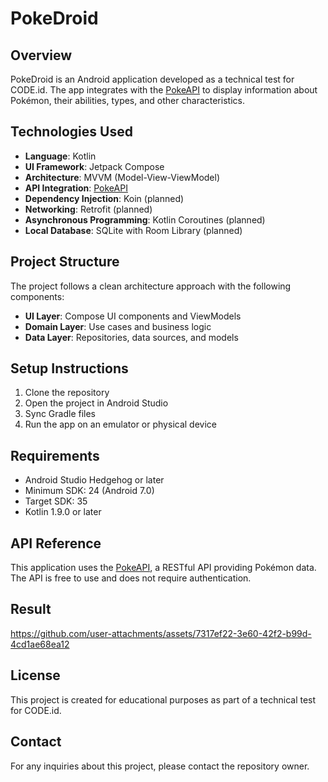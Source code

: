 # PokeDroid

## Overview
PokeDroid is an Android application developed as a technical test for CODE.id. The app integrates with the [PokeAPI](https://pokeapi.co) to display information about Pokémon, their abilities, types, and other characteristics.

## Technologies Used
- **Language**: Kotlin
- **UI Framework**: Jetpack Compose
- **Architecture**: MVVM (Model-View-ViewModel)
- **API Integration**: [PokeAPI](https://pokeapi.co)
- **Dependency Injection**: Koin (planned)
- **Networking**: Retrofit (planned)
- **Asynchronous Programming**: Kotlin Coroutines (planned)
- **Local Database**: SQLite with Room Library (planned)

## Project Structure
The project follows a clean architecture approach with the following components:
- **UI Layer**: Compose UI components and ViewModels
- **Domain Layer**: Use cases and business logic
- **Data Layer**: Repositories, data sources, and models

## Setup Instructions
1. Clone the repository
2. Open the project in Android Studio
3. Sync Gradle files
4. Run the app on an emulator or physical device

## Requirements
- Android Studio Hedgehog or later
- Minimum SDK: 24 (Android 7.0)
- Target SDK: 35
- Kotlin 1.9.0 or later

## API Reference
This application uses the [PokeAPI](https://pokeapi.co), a RESTful API providing Pokémon data. The API is free to use and does not require authentication.

## Result

https://github.com/user-attachments/assets/7317ef22-3e60-42f2-b99d-4cd1ae68ea12

## License
This project is created for educational purposes as part of a technical test for CODE.id.

## Contact
For any inquiries about this project, please contact the repository owner.